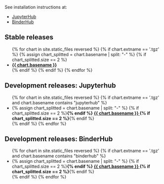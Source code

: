 <html>
<body>

<p>See installation instructions at:</p>

<ul>
<li><a href="https://zero-to-jupyterhub.readthedocs.io">JupyterHub</a></li>
<li><a href="https://binderhub.readthedocs.io">BinderHub</a></li>
</ul>

<h2>Stable releases</h2>
<ul>
    {% for chart in site.static_files reversed %}
        {% if chart.extname == '.tgz' %}
            {% assign chart_splitted = chart.basename | split: "-" %}
            {% if chart_splitted.size == 2 %}
            <li> <b><a href="{{ site.url }}/helm-chart{{ chart.path }}"> {{ chart.basename }} </a> </b></li>
            {% endif %}
        {% endif %}
    {% endfor %}
</ul>

<h2>Development releases: Jupyterhub</h2>
<ul>
    {% for chart in site.static_files reversed %}
        {% if chart.extname == '.tgz' and chart.basename contains "jupyterhub" %}
            <li>
            {% assign chart_splitted = chart.basename | split: "-" %}
            {% if chart_splitted.size == 2 %}<b>{% endif %}
            <a href="{{ site.url }}/helm-chart{{ chart.path }}"> {{ chart.basename }} </a>
            {% if chart_splitted.size == 2 %}</b>{% endif %}
            </li>
        {% endif %}
    {% endfor %}
</ul>
<h2>Development releases: BinderHub</h2>
<ul>
    {% for chart in site.static_files reversed %}
        {% if chart.extname == '.tgz' and chart.basename contains "binderhub" %}
            <li>
            {% assign chart_splitted = chart.basename | split: "-" %}
            {% if chart_splitted.size == 2 %}<b>{% endif %}
            <a href="{{ site.url }}/helm-chart{{ chart.path }}"> {{ chart.basename }} </a>
            {% if chart_splitted.size == 2 %}</b>{% endif %}
            </li>
        {% endif %}
    {% endfor %}
</ul>
</body>
</html>
